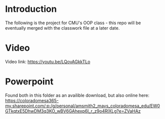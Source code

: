# Introduction
The following is the project for CMU's OOP class - this repo will be eventually merged with the classwork file at a later date.

# Video
Video link: https://youtu.be/LQovAGkkTLo

# Powerpoint
Found both in this folder as an availible download, but also online here:
https://coloradomesa365-my.sharepoint.com/:p:/g/personal/amsmith2_mavs_coloradomesa_edu/EW0GTkqtxE5DhwDM3q3KO_wBV6GAhexp6I_r_z9o4RlXLg?e=ZVaHAz
